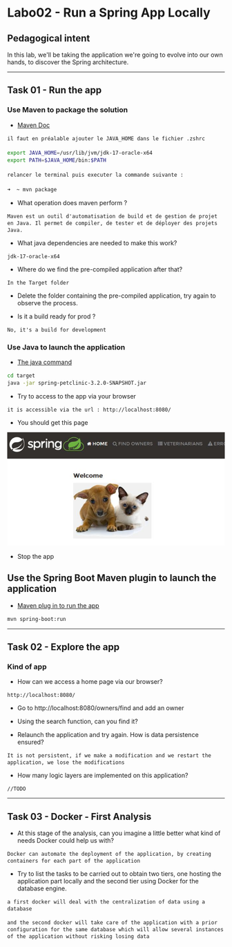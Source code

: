 # Labo02 - Run a Spring App Locally

## Pedagogical intent
In this lab, we'll be taking the application we're going to evolve into our own hands, to discover the Spring architecture.

---

## Task 01 - Run the app

### Use Maven to package the solution

* [Maven Doc](https://maven.apache.org/guides/getting-started/maven-in-five-minutes.html#build-the-project)

```bash
il faut en préalable ajouter le JAVA_HOME dans le fichier .zshrc

export JAVA_HOME=/usr/lib/jvm/jdk-17-oracle-x64
export PATH=$JAVA_HOME/bin:$PATH

relancer le terminal puis executer la commande suivante :

➜  ~ mvn package
```

* What operation does maven perform ?

```
Maven est un outil d'automatisation de build et de gestion de projet en Java. Il permet de compiler, de tester et de déployer des projets Java.
```

* What java dependencies are needed to make this work?

```
jdk-17-oracle-x64
```

* Where do we find the pre-compiled application after that?

```
In the Target folder
```

* Delete the folder containing the pre-compiled application, try again to observe the process.

* Is it a build ready for prod ?

```
No, it's a build for development
```

### Use Java to launch the application

* [The java command](https://docs.oracle.com/en/java/javase/14/docs/specs/man/java.html)

```bash
cd target
java -jar spring-petclinic-3.2.0-SNAPSHOT.jar
```

* Try to access to the app via your browser

```
it is accessible via the url : http://localhost:8080/
```

* You should get this page

![Home Page](img/webappSample.JPG)

* Stop the app

## Use the Spring Boot Maven plugin to launch the application

* [Maven plug in to run the app](https://docs.spring.io/spring-boot/docs/current/maven-plugin/reference/htmlsingle/#run)

```bash
mvn spring-boot:run
```

---

## Task 02 - Explore the app

### Kind of app

* How can we access a home page via our browser?

```
http://localhost:8080/
```

* Go to http://localhost:8080/owners/find and add an owner

* Using the search function, can you find it?

* Relaunch the application and try again. How is data persistence ensured?

```
It is not persistent, if we make a modification and we restart the application, we lose the modifications
```

* How many logic layers are implemented on this application?

```
//TODO
```

---
## Task 03 - Docker - First Analysis

* At this stage of the analysis, can you imagine a little better what kind of needs Docker could help us with?

```
Docker can automate the deployment of the application, by creating containers for each part of the application
```

* Try to list the tasks to be carried out to obtain two tiers, one hosting the application part locally and the second tier using Docker for the database engine.

```
a first docker will deal with the centralization of data using a database

and the second docker will take care of the application with a prior configuration for the same database which will allow several instances of the application without risking losing data
```
